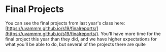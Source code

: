 # Final Projects

You can see the final projects from last year's class here:
[https://uvammm.github.io/s19/finalreports/](https://uvammm.github.io/s19/finalreports/). You'll
have more time for the final project this year than they did, and we
have higher expectations for what you'll be able to do, but several of
the projects there are quite

